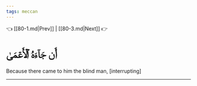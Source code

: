 ```yaml
---
tags: meccan
---
```


👈 [[80-1.md|Prev]] | [[80-3.md|Next]] 👉

# أَن جَآءَهُ ٱلۡأَعۡمَىٰ

Because there came to him the blind man, [interrupting]

---


